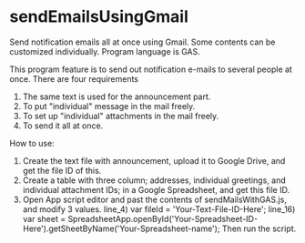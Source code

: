 # sendEmailsUsingGmail
Send notification emails all at once using Gmail. Some contents can be customized individually. Program language is GAS.

This program feature is to send out notification e-mails to several people at once.
There are four requirements
 1. The same text is used for the announcement part.
 2. To put "individual" message in the mail freely.
 3. To set up "individual" attachments in the mail freely.
 4. To send it all at once.

How to use:
1. Create the text file with announcement, upload it to Google Drive, and get the file ID of this.
2. Create a table with three column; addresses, individual greetings, and individual attachment IDs; in a Google Spreadsheet, and get this file ID.
3. Open App script editor and past the contents of sendMailsWithGAS.js, and modify 3 values.
   line_4)  var fileId = 'Your-Text-File-ID-Here';
   line_16)  var sheet = SpreadsheetApp.openById('Your-Spreadsheet-ID-Here').getSheetByName('Your-Spreadsheet-name');
Then run the script.

 

